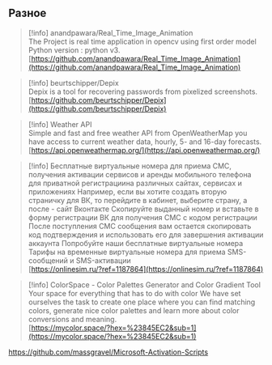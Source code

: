 ## Разное

> [!info] anandpawara/Real_Time_Image_Animation  
> The Project is real time application in opencv using first order model Python version : python v3.  
> [https://github.com/anandpawara/Real_Time_Image_Animation](https://github.com/anandpawara/Real_Time_Image_Animation)  

> [!info] beurtschipper/Depix  
> Depix is a tool for recovering passwords from pixelized screenshots.  
> [https://github.com/beurtschipper/Depix](https://github.com/beurtschipper/Depix)  

> [!info] Weather API  
> Simple and fast and free weather API from OpenWeatherMap you have access to current weather data, hourly, 5- and 16-day forecasts.  
> [https://api.openweathermap.org/](https://api.openweathermap.org/)  

> [!info] Бесплатные виртуальные номера для приема СМС, получения активации сервисов и аренды мобильного телефона  
> для приватной регистрациина различных сайтах, сервисах и приложениях Например, если вы хотите создать вторую страничку для ВК, то перейдите в кабинет, выберите страну, а после - сайт Вконтакте Скопируйте выданный номер и вставьте в форму регистрации ВК для получения СМС с кодом регистрации После поступления СМС сообщения вам остается скопировать код подтверждения и использовать его для завершения активации аккаунта Попробуйте наши бесплатные виртуальные номера Тарифы на временные виртуальные номера для приема SMS-сообщений и SMS-активации  
> [https://onlinesim.ru/?ref=1187864](https://onlinesim.ru/?ref=1187864)  

> [!info] ColorSpace - Color Palettes Generator and Color Gradient Tool  
> Your space for everything that has to do with color We have set ourselves the task to create one place where you can find matching colors, generate nice color palettes and learn more about color conversions and meaning.  
> [https://mycolor.space/?hex=%23845EC2&sub=1](https://mycolor.space/?hex=%23845EC2&sub=1)  

https://github.com/massgravel/Microsoft-Activation-Scripts